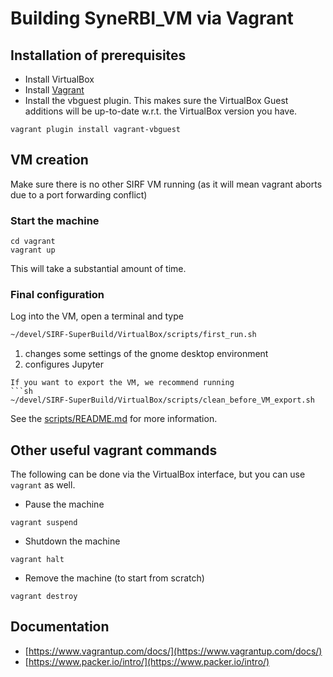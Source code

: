 # Building SyneRBI_VM via Vagrant

## Installation of prerequisites

- Install VirtualBox
- Install [Vagrant](https://www.vagrantup.com)
- Install the vbguest plugin. This makes sure the VirtualBox Guest additions will be up-to-date w.r.t.
the VirtualBox version you have.
```
vagrant plugin install vagrant-vbguest
```

## VM creation

Make sure there is no other SIRF VM running (as it will mean vagrant aborts due to a port forwarding conflict)

### Start the machine

```
cd vagrant
vagrant up
```
This will take a substantial amount of time.

### Final configuration
Log into the VM, open a terminal and type
```sh
~/devel/SIRF-SuperBuild/VirtualBox/scripts/first_run.sh
```
1. changes some settings of the gnome desktop environment
2. configures Jupyter
```
If you want to export the VM, we recommend running
```sh
~/devel/SIRF-SuperBuild/VirtualBox/scripts/clean_before_VM_export.sh
```

See the [scripts/README.md](../scripts/README.md) for more information.

## Other useful vagrant commands
The following can be done via the VirtualBox interface, but you can use `vagrant` as well.

- Pause the machine

```
vagrant suspend
```

- Shutdown the machine

```
vagrant halt
```

- Remove the machine (to start from scratch)

```
vagrant destroy
```

## Documentation

- [https://www.vagrantup.com/docs/](https://www.vagrantup.com/docs/)
- [https://www.packer.io/intro/](https://www.packer.io/intro/)
